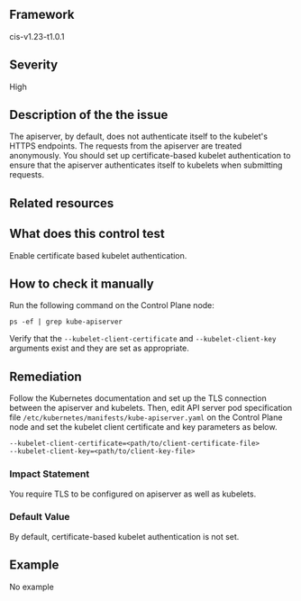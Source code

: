 ## Framework
cis-v1.23-t1.0.1
 
## Severity
High

## Description of the the issue
The apiserver, by default, does not authenticate itself to the kubelet's HTTPS endpoints. The requests from the apiserver are treated anonymously. You should set up certificate-based kubelet authentication to ensure that the apiserver authenticates itself to kubelets when submitting requests.
 
## Related resources

## What does this control test
Enable certificate based kubelet authentication.
 
## How to check it manually
Run the following command on the Control Plane node:

 
```
ps -ef | grep kube-apiserver

```
 Verify that the `--kubelet-client-certificate` and `--kubelet-client-key` arguments exist and they are set as appropriate.
## Remediation
Follow the Kubernetes documentation and set up the TLS connection between the apiserver and kubelets. Then, edit API server pod specification file `/etc/kubernetes/manifests/kube-apiserver.yaml` on the Control Plane node and set the kubelet client certificate and key parameters as below.

 
```
--kubelet-client-certificate=<path/to/client-certificate-file>
--kubelet-client-key=<path/to/client-key-file>

```
 
### Impact Statement
You require TLS to be configured on apiserver as well as kubelets.
### Default Value
By default, certificate-based kubelet authentication is not set.
## Example
No example
